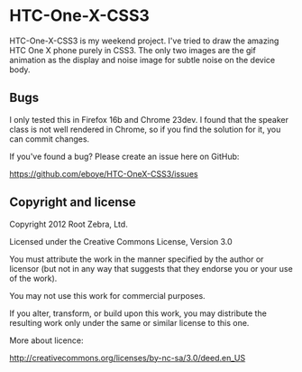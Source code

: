 HTC-One-X-CSS3
==============

HTC-One-X-CSS3 is my weekend project. I've tried to draw the amazing HTC One X phone purely in CSS3. The only two images are the gif animation as the display and noise image for subtle noise on the device body.

Bugs
-----------

I only tested this in Firefox 16b and Chrome 23dev. I found that the speaker class is not well rendered in Chrome, so if you find the solution for it, you can commit changes.

If you've found a bug? Please create an issue here on GitHub:

https://github.com/eboye/HTC-OneX-CSS3/issues

Copyright and license
-----------

Copyright 2012 Root Zebra, Ltd.

Licensed under the Creative Commons License, Version 3.0

You must attribute the work in the manner specified by the author or licensor (but not in any way that suggests that they endorse you or your use of the work). 

You may not use this work for commercial purposes. 

 If you alter, transform, or build upon this work, you may distribute the resulting work only under the same or similar license to this one.
 
 More about licence:

http://creativecommons.org/licenses/by-nc-sa/3.0/deed.en_US